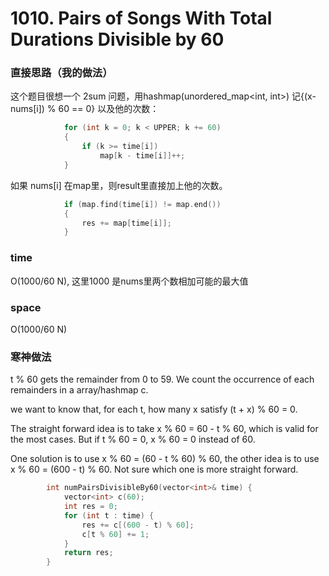 # 1010. Pairs of Songs With Total Durations Divisible by 60

### 直接思路（我的做法）

这个题目很想一个 2sum 问题，用hashmap(unordered_map<int, int>) 记{(x-nums[i]) % 60 == 0} 以及他的次数：

```cpp
            for (int k = 0; k < UPPER; k += 60)
            {
                if (k >= time[i])
                    map[k - time[i]]++;
            }
```
如果 nums[i] 在map里，则result里直接加上他的次数。
```cpp
            if (map.find(time[i]) != map.end())
            {
                res += map[time[i]];
            }
```

### time
O(1000/60 N), 这里1000 是nums里两个数相加可能的最大值

### space
O(1000/60 N)

### 寒神做法
t % 60 gets the remainder from 0 to 59.
We count the occurrence of each remainders in a array/hashmap c.

we want to know that, for each t,
how many x satisfy (t + x) % 60 = 0.

The straight forward idea is to take x % 60 = 60 - t % 60,
which is valid for the most cases.
But if t % 60 = 0, x % 60 = 0 instead of 60.

One solution is to use x % 60 = (60 - t % 60) % 60,
the other idea is to use x % 60 = (600 - t) % 60.
Not sure which one is more straight forward.
```cpp
        int numPairsDivisibleBy60(vector<int>& time) {
            vector<int> c(60);
            int res = 0;
            for (int t : time) {
                res += c[(600 - t) % 60];
                c[t % 60] += 1;
            }
            return res;
        }
```